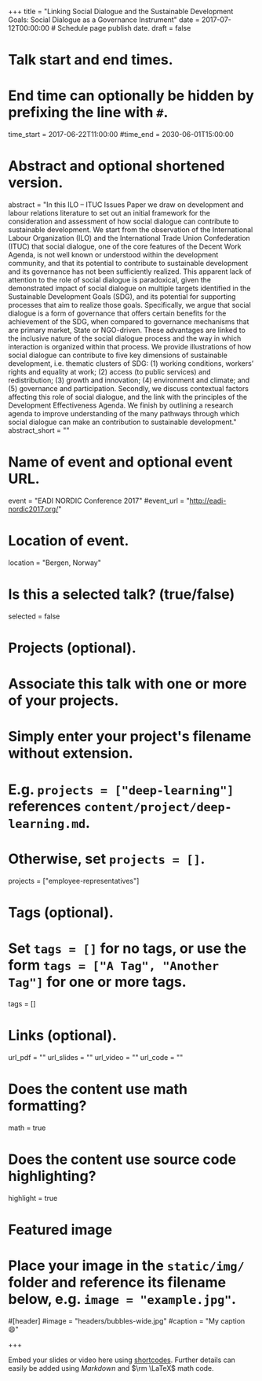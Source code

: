 +++
title = "Linking Social Dialogue and the Sustainable Development Goals: Social Dialogue as a Governance Instrument"
date = 2017-07-12T00:00:00  # Schedule page publish date.
draft = false

# Talk start and end times.
#   End time can optionally be hidden by prefixing the line with `#`.
time_start = 2017-06-22T11:00:00
#time_end = 2030-06-01T15:00:00

# Abstract and optional shortened version.
abstract = "In this ILO – ITUC Issues Paper we draw on development and labour relations literature to set out an initial framework for the consideration and assessment of how social dialogue can contribute to sustainable development. We start from the observation of the International Labour Organization (ILO) and the International Trade Union Confederation (ITUC) that social dialogue, one of the core features of the Decent Work Agenda, is not well known or understood within the development community, and that its potential to contribute to sustainable development and its governance has not been sufficiently realized. This apparent lack of attention to the role of social dialogue is paradoxical, given the demonstrated impact of social dialogue on multiple targets identified in the Sustainable Development Goals (SDG), and its potential for supporting processes that aim to realize those goals. Specifically, we argue that social dialogue is a form of governance that offers certain benefits for the achievement of the SDG, when compared to governance mechanisms that are primary market, State or NGO-driven. These advantages are linked to the inclusive nature of the social dialogue process and the way in which interaction is organized within that process. We provide illustrations of how social dialogue can contribute to five key dimensions of sustainable development, i.e. thematic clusters of SDG: (1) working conditions, workers’ rights and equality at work; (2) access (to public services) and redistribution; (3) growth and innovation; (4) environment and climate; and (5) governance and participation. Secondly, we discuss contextual factors affecting this role of social dialogue, and the link with the principles of the Development Effectiveness Agenda. We finish by outlining a research agenda to improve understanding of the many pathways through which social dialogue can make an contribution to sustainable development."
abstract_short = ""

# Name of event and optional event URL.
event = "EADI NORDIC Conference 2017"
#event_url = "http://eadi-nordic2017.org/"

# Location of event.
location = "Bergen, Norway"

# Is this a selected talk? (true/false)
selected = false

# Projects (optional).
#   Associate this talk with one or more of your projects.
#   Simply enter your project's filename without extension.
#   E.g. `projects = ["deep-learning"]` references `content/project/deep-learning.md`.
#   Otherwise, set `projects = []`.
projects = ["employee-representatives"]

# Tags (optional).
#   Set `tags = []` for no tags, or use the form `tags = ["A Tag", "Another Tag"]` for one or more tags.
tags = []

# Links (optional).
url_pdf = ""
url_slides = ""
url_video = ""
url_code = ""

# Does the content use math formatting?
math = true

# Does the content use source code highlighting?
highlight = true

# Featured image
# Place your image in the `static/img/` folder and reference its filename below, e.g. `image = "example.jpg"`.
#[header]
#image = "headers/bubbles-wide.jpg"
#caption = "My caption :smile:"

+++

Embed your slides or video here using [shortcodes](https://sourcethemes.com/academic/post/writing-markdown-latex/). Further details can easily be added using *Markdown* and $\rm \LaTeX$ math code.
